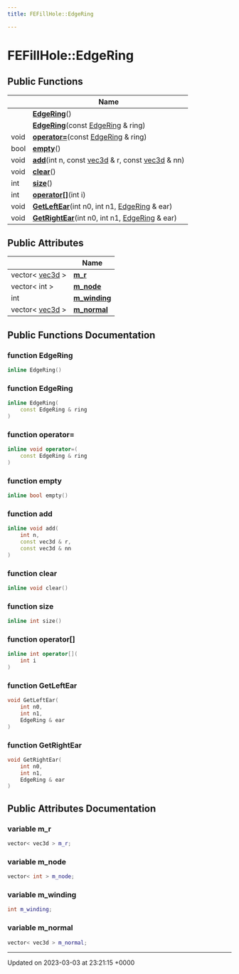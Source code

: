 ```yaml
---
title: FEFillHole::EdgeRing

---
```


# FEFillHole::EdgeRing





## Public Functions

|                | Name           |
| -------------- | -------------- |
| | **[EdgeRing](../Classes/classFEFillHole_1_1EdgeRing.md#function-edgering)**() |
| | **[EdgeRing](../Classes/classFEFillHole_1_1EdgeRing.md#function-edgering)**(const [EdgeRing](../Classes/classFEFillHole_1_1EdgeRing.md) & ring) |
| void | **[operator=](../Classes/classFEFillHole_1_1EdgeRing.md#function-operator=)**(const [EdgeRing](../Classes/classFEFillHole_1_1EdgeRing.md) & ring) |
| bool | **[empty](../Classes/classFEFillHole_1_1EdgeRing.md#function-empty)**() |
| void | **[add](../Classes/classFEFillHole_1_1EdgeRing.md#function-add)**(int n, const [vec3d](../Classes/classvec3d.md) & r, const [vec3d](../Classes/classvec3d.md) & nn) |
| void | **[clear](../Classes/classFEFillHole_1_1EdgeRing.md#function-clear)**() |
| int | **[size](../Classes/classFEFillHole_1_1EdgeRing.md#function-size)**() |
| int | **[operator[]](../Classes/classFEFillHole_1_1EdgeRing.md#function-operator[])**(int i) |
| void | **[GetLeftEar](../Classes/classFEFillHole_1_1EdgeRing.md#function-getleftear)**(int n0, int n1, [EdgeRing](../Classes/classFEFillHole_1_1EdgeRing.md) & ear) |
| void | **[GetRightEar](../Classes/classFEFillHole_1_1EdgeRing.md#function-getrightear)**(int n0, int n1, [EdgeRing](../Classes/classFEFillHole_1_1EdgeRing.md) & ear) |

## Public Attributes

|                | Name           |
| -------------- | -------------- |
| vector< [vec3d](../Classes/classvec3d.md) > | **[m_r](../Classes/classFEFillHole_1_1EdgeRing.md#variable-m-r)**  |
| vector< int > | **[m_node](../Classes/classFEFillHole_1_1EdgeRing.md#variable-m-node)**  |
| int | **[m_winding](../Classes/classFEFillHole_1_1EdgeRing.md#variable-m-winding)**  |
| vector< [vec3d](../Classes/classvec3d.md) > | **[m_normal](../Classes/classFEFillHole_1_1EdgeRing.md#variable-m-normal)**  |

## Public Functions Documentation

### function EdgeRing

```cpp
inline EdgeRing()
```


### function EdgeRing

```cpp
inline EdgeRing(
    const EdgeRing & ring
)
```


### function operator=

```cpp
inline void operator=(
    const EdgeRing & ring
)
```


### function empty

```cpp
inline bool empty()
```


### function add

```cpp
inline void add(
    int n,
    const vec3d & r,
    const vec3d & nn
)
```


### function clear

```cpp
inline void clear()
```


### function size

```cpp
inline int size()
```


### function operator[]

```cpp
inline int operator[](
    int i
)
```


### function GetLeftEar

```cpp
void GetLeftEar(
    int n0,
    int n1,
    EdgeRing & ear
)
```


### function GetRightEar

```cpp
void GetRightEar(
    int n0,
    int n1,
    EdgeRing & ear
)
```


## Public Attributes Documentation

### variable m_r

```cpp
vector< vec3d > m_r;
```


### variable m_node

```cpp
vector< int > m_node;
```


### variable m_winding

```cpp
int m_winding;
```


### variable m_normal

```cpp
vector< vec3d > m_normal;
```


-------------------------------

Updated on 2023-03-03 at 23:21:15 +0000